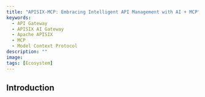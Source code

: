 ```yaml
---
title: "APISIX-MCP: Embracing Intelligent API Management with AI + MCP"
keywords:
  - API Gateway
  - APISIX AI Gateway
  - Apache APISIX
  - MCP
  - Model Context Protocol
description: ""
image: 
tags: [Ecosystem]
---
```


## Introduction
